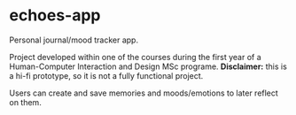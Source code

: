 # echoes-app
Personal journal/mood tracker app.

Project developed within one of the courses during the first year of a Human-Computer Interaction and Design MSc programe. 
**Disclaimer:** this is a hi-fi prototype, so it is not a fully functional project. 

Users can create and save memories and moods/emotions to later reflect on them.
